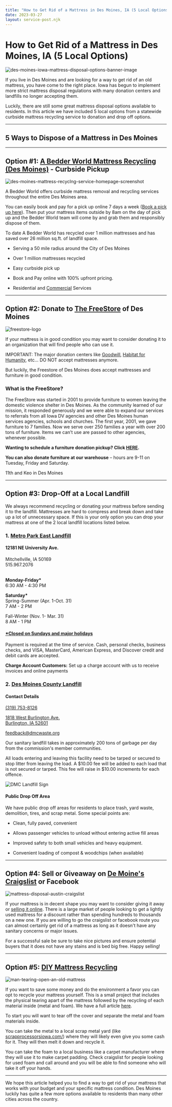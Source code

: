 ```yaml
---
title: "How to Get Rid of a Mattress in Des Moines, IA (5 Local Options)"
date: 2023-03-27
layout: service-post.njk
---
```


# How to Get Rid of a Mattress in Des Moines, IA (5 Local Options)

![des-moines-iowa-mattress-disposal-options-banner-image](/images/blog/Most-Attractive-Youtube-Thumbnail-2023-03-27T081332.869-1024x576.png)

If you live in Des Moines and are looking for a way to get rid of an old mattress, you have come to the right place. Iowa has begun to implement more strict mattress disposal regulations with many donation centers and landfills no longer accepting them.

Luckily, there are still some great mattress disposal options available to residents. In this article we have included 5 local options from a statewide curbside mattress recycling service to donation and drop off options.

* * *

## 5 Ways to Dispose of a Mattress in Des Moines

* * *

## Option #1: [A Bedder World Mattress Recycling (Des Moines)](https://www.abedderworld.com/Des-Moines-IA) - Curbside Pickup

![des-moines-mattress-recyclng-service-homepage-screenshot](/images/blog/Screen-Shot-2023-03-26-at-9.45.08-PM-1024x564.png)

A Bedder World offers curbside mattress removal and recycling services throughout the entire Des Moines area.

You can easily book and pay for a pick up online 7 days a week ([Book a pick up here](https://www.abedderworld.com/book-online/)). Then put your mattress items outside by 8am on the day of pick up and the Bedder World team will come by and grab them and responsibly dispose of them.

To date A Bedder World has recycled over 1 million mattresses and has saved over 26 million sq.ft. of landfill space.

- Serving a 50 mile radius around the City of Des Moines

- Over 1 million mattresses recycled

- Easy curbside pick up

- Book and Pay online with 100% upfront pricing.

- Residential and [Commercial](https://www.abedderworld.com/commercial/) Services

* * *

## Option #2: Donate to [The FreeStore](https://thefreestore.org/) of Des Moines

![freestore-logo](/images/blog/Freestore-Color-Med-1.png)

If your mattress is in good condition you may want to consider donating it to an organization that will find people who can use it.

IMPORTANT: The major donation centers like [Goodwill](https://www.dmgoodwill.org/donate-to-goodwill/donate-your-items/?gclid=Cj0KCQjw2v-gBhC1ARIsAOQdKY13BE5ex6kZJAZg9NtHUxI_A_Mg-bbKW4z04NwZ5pqiImhEdruUiLAaApAbEALw_wcB), [Habitat for Humanity](https://gdmhabitat.org/), etc... DO NOT accept mattresses anymore.

But luckily, the Freestore of Des Moines does accept mattresses and furniture in good condition.

### What is the FreeStore?

The FreeStore was started in 2001 to provide furniture to women leaving the domestic violence shelter in Des Moines. As the community learned of our mission, it responded generously and we were able to expand our services to referrals from all Iowa DV agencies and other Des Moines human services agencies, schools and churches. The first year, 2001, we gave furniture to 7 families. Now we serve over 250 families a year with over 200 tons of furniture. Items we can’t use are passed to other agencies, whenever possible.

**Wanting to schedule a furniture donation pickup? Click [HERE](https://thefreestore.org/furniture-donation-pickup-request/).**

**You can also donate furniture at our warehouse** – hours are 9-11 on Tuesday, Friday and Saturday.

11th and Keo in Des Moines

* * *

## Option #3: Drop-Off at a Local Landfill

We always recommend recycling or donating your mattress before sending it to the landfill. Mattresses are hard to compress and break down and take up a lot of unnecessary space. If this is your only option you can drop your mattress at one of the 2 local landfill locations listed below.

### 1\. [Metro Park East Landfill](https://www.mwatoday.com/locations/metro-park-east-landfill/)

#### 12181 NE University Ave.  
Mitchellville, IA 50169  
515.967.2076  
 

**Monday-Friday\***  
6:30 AM - 4:30 PM

**Saturday\***  
Spring-Summer (Apr. 1-Oct. 31)   
7 AM - 2 PM

Fall-Winter (Nov. 1- Mar. 31)   
8 AM - 1 PM

#### [\*Closed on Sundays and major holidays](https://www.mwatoday.com/holidayhours)

Payment is required at the time of service. Cash, personal checks, business checks, and VISA, MasterCard, American Express, and Discover credit and debit cards are accepted. 

**Charge Account Customers:** Set up a charge account with us to receive invoices and online payments

### 2\. [Des Moines County Landfill](https://dmcwaste.org/dmc-landfill/)

#### Contact Details[](tel:1-319-753-8126)[](tel:1-319-753-8126)

[](tel:1-319-753-8126)[(319) 753-8126](tel:13197538126)[](https://goo.gl/maps/vuvsrpPgSotRnugP7)[](https://goo.gl/maps/vuvsrpPgSotRnugP7)

[](https://goo.gl/maps/vuvsrpPgSotRnugP7)[1818 West Burlington Ave.](https://goo.gl/maps/vuvsrpPgSotRnugP7)  
[Burlington, IA 52601](https://dmcwaste.org/dmc-landfill/_wp_link_placeholder)

[](mailto:feedback@dmcwaste.org)[feedback@dmcwaste.org](mailto:feedback@dmcwaste.org)

Our sanitary landfill takes in approximately 200 tons of garbage per day from the commission's member communities.

All loads entering and leaving this facility need to be tarped or secured to stop litter from leaving the load. A $10.00 fee will be added to each load that is not secured or tarped. This fee will raise in $10.00 increments for each offence.

![DMC Landfill Sign](/images/blog/dmc-landfill-4.jpg "DMC Landfill")

#### Public Drop Off Area

We have public drop off areas for residents to place trash, yard waste, demolition, tires, and scrap metal. Some special points are:

- Clean, fully paved, convenient

- Allows passenger vehicles to unload without entering active fill areas

- Improved safety to both small vehicles and heavy equipment.

- Convenient loading of compost & woodchips (when available)

* * *

## Option #4: Sell or Giveaway on [De Moine's Craigslist](https://desmoines.craigslist.org/) or Facebook

![mattress-disposal-austin-craigslist](/images/blog/Screen-Shot-2019-12-11-at-8.06.07-AM-edited.png)

If your mattress is in decent shape you may want to consider giving it away or [selling it online](https://www.abedderworld.com/how-to-sell-used-mattresses.html/). There is a large market of people looking to get a lightly used mattress for a discount rather than spending hundreds to thousands on a new one. If you are willing to go the craigslist or facebook route you can almost certainly get rid of a mattress as long as it doesn't have any sanitary concerns or major issues.

For a successful sale be sure to take nice pictures and ensure potential buyers that it does not have any stains and is bed big free. Happy selling!

* * *

## Option #5: [DIY Mattress Recycling](https://www.abedderworld.com/how-to-recycle-a-mattress/)

![man-tearing-open-an-old-mattress](/images/blog/Screen-Shot-2019-04-08-at-1.56.55-PM-1024x572.webp)

If you want to save some money and do the environment a favor you can opt to recycle your mattress yourself. This is a small project that includes the physical tearing apart of the mattress followed by the recycling of each material inside (metal and foam). We have a full article [here](https://www.abedderworld.com/how-to-recycle-a-mattress/).

To start you will want to tear off the cover and separate the metal and foam materials inside.

You can take the metal to a local scrap metal yard (like [scrapprocessorsiowa.com/](https://scrapprocessorsiowa.com/)) where they will likely even give you some cash for it. They will then melt it down and recycle it.

You can take the foam to a local business like a carpet manufacturer where they will use it to make carpet padding. Check craigslist for people looking for used foam and call around and you will be able to find someone who will take it off your hands.

* * *

We hope this article helped you to find a way to get rid of your mattress that works with your budget and your specific mattress condition. Des Moines luckily has quite a few more options available to residents than many other cities across the country.
